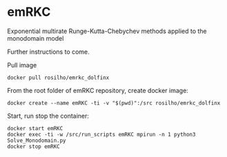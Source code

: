 # emRKC
Exponential multirate Runge-Kutta-Chebychev methods applied to the monodomain model

Further instructions to come.


Pull image
```
docker pull rosilho/emrkc_dolfinx
```

From the root folder of emRKC repository, create docker image:
```
docker create --name emRKC -ti -v "$(pwd)":/src rosilho/emrkc_dolfinx
```

Start, run stop the container:
```
docker start emRKC
docker exec -ti -w /src/run_scripts emRKC mpirun -n 1 python3 Solve_Monodomain.py
docker stop emRKC
```




